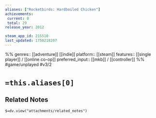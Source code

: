 ```yaml
---
aliases: ["Rocketbirds: Hardboiled Chicken"]
achievements:
 current: 0
 total: 29
release_year: 2012

steam_app_id: 215510
last_updated: 1750218207
---
```

%%
genres:: [[adventure]] [[indie]]
platform:: [[steam]]
features:: [[single player]] / [[online co-op]]
preferred_input:: [[mkb]] / [[controller]]
%%
#game/unplayed
#v3/2

# `=this.aliases[0]`
## Related Notes
`$=dv.view("attachments/related_notes")`